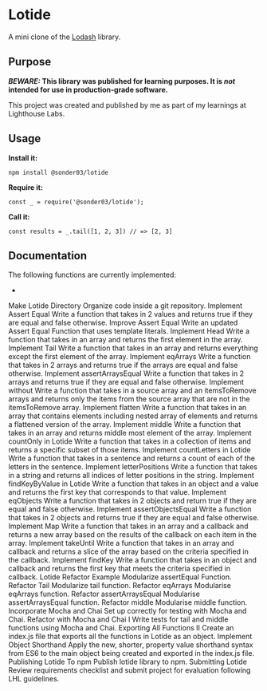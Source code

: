 # Lotide

A mini clone of the [Lodash](https://lodash.com) library.

## Purpose

**_BEWARE:_ This library was published for learning purposes. It is _not_ intended for use in production-grade software.**

This project was created and published by me as part of my learnings at Lighthouse Labs. 

## Usage

**Install it:**

`npm install @sonder03/lotide`

**Require it:**

`const _ = require('@sonder03/lotide');`

**Call it:**

`const results = _.tail([1, 2, 3]) // => [2, 3]`

## Documentation

The following functions are currently implemented:

*
Make Lotide Directory	Organize code inside a git repository.
Implement Assert Equal	Write a function that takes in 2 values and returns true if they are equal and false otherwise.
Improve Assert Equal	Write an updated Assert Equal Function that uses template literals.
Implement Head	Write a function that takes in an array and returns the first element in the array.
Implement Tail	Write a function that takes in an array and returns everything except the first element of the array.
Implement eqArrays	Write a function that takes in 2 arrays and returns true if the arrays are equal and false otherwise.
Implement assertArraysEqual	Write a function that takes in 2 arrays and returns true if they are equal and false otherwise.
Implement without	Write a function that takes in a source array and an itemsToRemove arrays and returns only the items from the source array that are not in the itemsToRemove array.
Implement flatten	Write a function that takes in an array that contains elements including nested array of elements and returns a flattened version of the array.
Implement middle	Write a function that takes in an array and returns middle most element of the array.
Implement countOnly in Lotide	Write a function that takes in a collection of items and returns a specific subset of those items.
Implement countLetters in Lotide	Write a function that takes in a sentence and returns a count of each of the letters in the sentence.
Implement letterPositions	Write a function that takes in a string and returns all indices of letter positions in the string.
Implement findKeyByValue in Lotide	Write a function that takes in an object and a value and returns the first key that corresponds to that value.
Implement eqObjects	Write a function that takes in 2 objects and return true if they are equal and false otherwise.
Implement assertObjectsEqual	Write a function that takes in 2 objects and returns true if they are equal and false otherwise.
Implement Map	Write a function that takes in an array and a callback and returns a new array based on the results of the callback on each item in the array.
Implement takeUntil	Write a function that takes in an array and callback and returns a slice of the array based on the criteria specified in the callback.
Implement findKey	Write a function that takes in an object and callback and returns the first key that meets the criteria specified in callback.
Lotide Refactor Example	Modularize assertEqual Function.
Refactor Tail	Modularize tail function.
Refactor eqArrays	Modularise eqArrays function.
Refactor assertArraysEqual	Modularise assertArraysEqual function.
Refactor middle	Modularise middle function.
Incorporate Mocha and Chai	Set up correctly for testing with Mocha and Chai.
Refactor with Mocha and Chai I	Write tests for tail and middle functions using Mocha and Chai.
Exporting All Functions II	Create an index.js file that exports all the functions in Lotide as an object.
Implement Object Shorthand	Apply the new, shorter, property value shorthand syntax from ES6 to the main object being created and exported in the index.js file.
Publishing Lotide To npm	Publish lotide library to npm.
Submitting Lotide	Review requirements checklist and submit project for evaluation following LHL guidelines.
